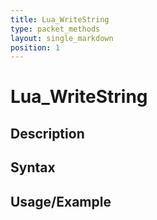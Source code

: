 ```yaml
---
title: Lua_WriteString
type: packet_methods
layout: single_markdown
position: 1
---
```


# Lua_WriteString

## Description

## Syntax

## Usage/Example


